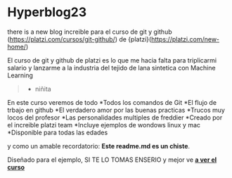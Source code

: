 # Hyperblog23
there is a new blog increible para el curso de git y github (https://platzi.com/cursos/git-github/) de {platzi}(https://platzi.com/new-home/)

El curso de git y github de platzi es lo que me hacia falta para triplicarmi salario y lanzarme a la industria del tejido de lana sintetica con Machine Learning
> - niñita

En este curso veremos de todo
*Todos los comandos de Git
*El flujo de trbajo en github
*El verdadero amor por las buenas practicas
*Trucos muy locos del profesor 
*Las personalidades multiples de freddier
*Creado por el increible platzi team
*Incluye ejemplos de wondows linux y mac
*Disponible para todas las edades

y como un amable recordatorio: **Este readme.md es un chiste**.

Diseñado para el ejemplo, SI TE LO TOMAS ENSERIO y mejor ve [**a ver el curso**](https://platzi.com/cursos/git-github/ "a ver el curso")